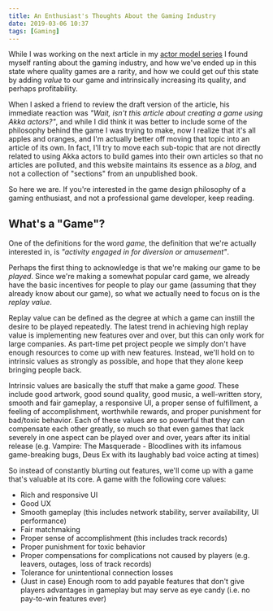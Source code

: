 ```yaml
---
title: An Enthusiast's Thoughts About the Gaming Industry
date: 2019-03-06 10:37
tags: [Gaming]
---
```

While I was working on the next article in my [actor model series](/blog/actor-based-multiplayer-card-game) I found myself ranting about the gaming industry, and how we've ended up in this state where quality games are a rarity, and how we could get ouf this state by adding *value* to our game and intrinsically increasing its quality, and perhaps profitability.

When I asked a friend to review the draft version of the article, his immediate reaction was *"Wait, isn't this article about creating a game using Akka actors?"*, and while I did think it was better to include some of the philosophy behind the game I was trying to make, now I realize that it's all apples and oranges, and I'm actually better off moving that topic into an article of its own. In fact, I'll try to move each sub-topic that are not directly related to using Akka actors to build games into their own articles so that no articles are polluted, and this website maintains its essence as a *blog*, and not a collection of "sections" from an unpublished book.

So here we are. If you're interested in the game design philosophy of a gaming enthusiast, and not a professional game developer, keep reading.

<!-- more -->
## What's a "Game"?
One of the definitions for the word *game*, the definition that we're actually interested in, is *"activity engaged in for diversion or amusement"*. 

Perhaps the first thing to acknowledge is that we're making our game to be *played*. Since we're making a somewhat popular card game, we already have the basic incentives for people to play our game (assuming that they already know about our game), so what we actually need to focus on is the *replay value*.

Replay value can be defined as the degree at which a game can instill the desire to be played repeatedly. The latest trend in achieving high replay value is implementing new features over and over, but this can only work for large companies. As part-time pet project people we simply don't have enough resources to come up with new features. Instead, we'll hold on to intrinsic values as strongly as possible, and hope that they alone keep bringing people back.

Intrinsic values are basically the stuff that make a game *good*. These include good artwork, good sound quality, good music, a well-written story, smooth and fair gameplay, a responsive UI, a proper sense of fulfillment, a feeling of accomplishment, worthwhile rewards, and proper punishment for bad/toxic behavior. Each of these values are so powerful that they can compensate each other greatly, so much so that even games that lack severely in one aspect can be played over and over, years after its initial release (e.g. Vampire: The Masquerade - Bloodlines with its infamous game-breaking bugs, Deus Ex with its laughably bad voice acting at times)

So instead of constantly blurting out features, we'll come up with a game that's valuable at its core. A game with the following core values:
- Rich and responsive UI
- Good UX
- Smooth gameplay (this includes network stability, server availability, UI performance)
- Fair matchmaking
- Proper sense of accomplishment (this includes track records)
- Proper punishment for toxic behavior
- Proper compensations for complications not caused by players (e.g. leavers, outages, loss of track records)
- Tolerance for unintentional connection losses
- (Just in case) Enough room to add payable features that don't give players advantages in gameplay but may serve as eye candy (i.e. no pay-to-win features ever)

